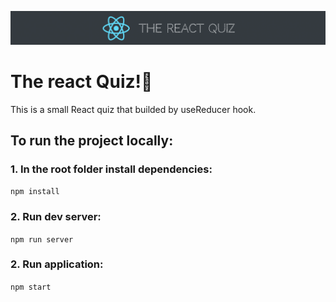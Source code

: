 ![Banner](./banner.png)

# The react Quiz!💪

This is a small React quiz that builded by useReducer hook.

## To run the project locally:

### 1. In the root folder install dependencies:
`npm install`

### 2. Run dev server:
`npm run server`

### 2. Run application:
`npm start`